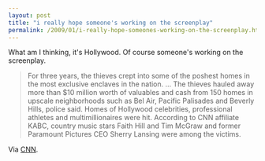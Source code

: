 ```yaml
---
layout: post
title: "i really hope someone's working on the screenplay"
permalink: /2009/01/i-really-hope-someones-working-on-the-screenplay.html
---
```


What am I thinking, it's Hollywood. Of course someone's working on the screenplay.

> For three years, the thieves crept into some of the poshest homes in the most exclusive enclaves in the nation. ... The thieves hauled away more than $10 million worth of valuables and cash from 150 homes in upscale neighborhoods such as Bel Air, Pacific Palisades and Beverly Hills, police said. Homes of Hollywood celebrities, professional athletes and multimillionaires were hit. According to CNN affiliate KABC, country music stars Faith Hill and Tim McGraw and former Paramount Pictures CEO Sherry Lansing were among the victims.

Via [CNN](http://www.cnn.com/2009/CRIME/01/23/burglary.hillside/index.html?eref=rss_topstories).